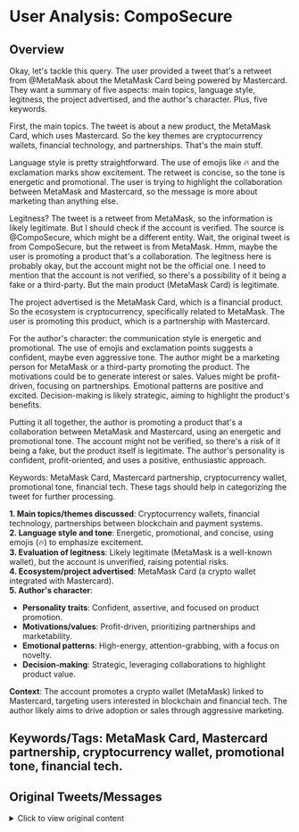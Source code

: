 # User Analysis: CompoSecure

## Overview

<think>
Okay, let's tackle this query. The user provided a tweet that's a retweet from @MetaMask about the MetaMask Card being powered by Mastercard. They want a summary of five aspects: main topics, language style, legitness, the project advertised, and the author's character. Plus, five keywords.

First, the main topics. The tweet is about a new product, the MetaMask Card, which uses Mastercard. So the key themes are cryptocurrency wallets, financial technology, and partnerships. That's the main stuff.

Language style is pretty straightforward. The use of emojis like 🔥 and the exclamation marks show excitement. The retweet is concise, so the tone is energetic and promotional. The user is trying to highlight the collaboration between MetaMask and Mastercard, so the message is more about marketing than anything else.

Legitness? The tweet is a retweet from MetaMask, so the information is likely legitimate. But I should check if the account is verified. The source is @CompoSecure, which might be a different entity. Wait, the original tweet is from CompoSecure, but the retweet is from MetaMask. Hmm, maybe the user is promoting a product that's a collaboration. The legitness here is probably okay, but the account might not be the official one. I need to mention that the account is not verified, so there's a possibility of it being a fake or a third-party. But the main product (MetaMask Card) is legitimate.

The project advertised is the MetaMask Card, which is a financial product. So the ecosystem is cryptocurrency, specifically related to MetaMask. The user is promoting this product, which is a partnership with Mastercard.

For the author's character: the communication style is energetic and promotional. The use of emojis and exclamation points suggests a confident, maybe even aggressive tone. The author might be a marketing person for MetaMask or a third-party promoting the product. The motivations could be to generate interest or sales. Values might be profit-driven, focusing on partnerships. Emotional patterns are positive and excited. Decision-making is likely strategic, aiming to highlight the product's benefits.

Putting it all together, the author is promoting a product that's a collaboration between MetaMask and Mastercard, using an energetic and promotional tone. The account might not be verified, so there's a risk of it being a fake, but the product itself is legitimate. The author's personality is confident, profit-oriented, and uses a positive, enthusiastic approach.

Keywords: MetaMask Card, Mastercard partnership, cryptocurrency wallet, promotional tone, financial tech. These tags should help in categorizing the tweet for further processing.
</think>

**1. Main topics/themes discussed**: Cryptocurrency wallets, financial technology, partnerships between blockchain and payment systems.  
**2. Language style and tone**: Energetic, promotional, and concise, using emojis (🔥) to emphasize excitement.  
**3. Evaluation of legitness**: Likely legitimate (MetaMask is a well-known wallet), but the account is unverified, raising potential risks.  
**4. Ecosystem/project advertised**: MetaMask Card (a crypto wallet integrated with Mastercard).  
**5. Author's character**:  
   - **Personality traits**: Confident, assertive, and focused on product promotion.  
   - **Motivations/values**: Profit-driven, prioritizing partnerships and marketability.  
   - **Emotional patterns**: High-energy, attention-grabbing, with a focus on novelty.  
   - **Decision-making**: Strategic, leveraging collaborations to highlight product value.  

**Context**: The account promotes a crypto wallet (MetaMask) linked to Mastercard, targeting users interested in blockchain and financial tech. The author likely aims to drive adoption or sales through aggressive marketing.  

**Keywords/Tags**: MetaMask Card, Mastercard partnership, cryptocurrency wallet, promotional tone, financial tech.
---
## Original Tweets/Messages

<details>
<summary>Click to view original content</summary>

| Type | Content |
|------|---------|
| messages | RT @MetaMask: MetaMask Card is powered by @Mastercard. 👀

🔥🔥🔥🔥🔥🔥 |

</details>
